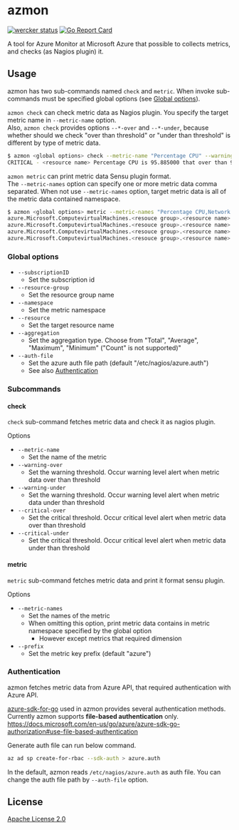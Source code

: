 azmon
=====

[![wercker status](https://app.wercker.com/status/c734acd73bb51fb728351ac8be88d83d/s/master "wercker status")](https://app.wercker.com/project/byKey/c734acd73bb51fb728351ac8be88d83d)
[![Go Report Card](https://goreportcard.com/badge/github.com/heartbeatsjp/azmon)](https://goreportcard.com/report/github.com/heartbeatsjp/azmon)

A tool for Azure Monitor at Microsoft Azure that possible to collects metrics, and checks (as Nagios plugin) it.  


## Usage

azmon has two sub-commands named `check` and `metric`. When invoke sub-commands must be specified global options (see [Global options](#global-options)).  

`azmon check` can check metric data as Nagios plugin. You specify the target metric name in `--metric-name` option.  
Also, `azmon check` provides options `--*-over` and `--*-under`, because whether should we check "over than threshold" or "under than threshold" is different by type of metric data.  

```bash
$ azmon <global options> check --metric-name "Percentage CPU" --warning-over 70 --critical-over 90
CRITICAL - <resource name> Percentage CPU is 95.885000 that over than 90.000000
```

`azmon metric` can print metric data Sensu plugin format.  
The `--metric-names` option can specify one or more metric data comma separated. When not use `--metric-names` option, target metric data is  all of the  metric data contained namespace.  

```bash
$ azmon <global options> metric --metric-names "Percentage CPU,Network In,Network Out,Disk Read Bytes"
azure.Microsoft.ComputevirtualMachines.<resouce group>.<resource name>.PercentageCPU.Average     5.932500        1550223420
azure.Microsoft.ComputevirtualMachines.<resouce group>.<resource name>.NetworkIn.Average         37235.038462    1550223420
azure.Microsoft.ComputevirtualMachines.<resouce group>.<resource name>.NetworkOut.Average        5743.250000     1550223420
azure.Microsoft.ComputevirtualMachines.<resouce group>.<resource name>.DiskReadBytes.Average     0.000000        1550223420
```

### Global options

- `--subscriptionID`
    - Set the subscription id
- `--resource-group`
    - Set the resource group name
- `--namespace`
    - Set the metric namespace
- `--resource`
    - Set the target resource name
- `--aggregation`
    - Set the aggregation type. Choose from "Total", "Average", "Maximum", "Minimum" ("Count" is not supported)"
- `--auth-file`
    - Set the azure auth file path (default "/etc/nagios/azure.auth")
    - See also [Authentication](#authentication)

### Subcommands

#### check

`check` sub-command fetches metric data and check it as nagios plugin.  

Options  

- `--metric-name`
    - Set the name of the metric
- `--warning-over`
    - Set the warning threshold. Occur warning level alert when metric data over than threshold
- `--warning-under`
    - Set the warning threshold. Occur warning level alert when metric data under than threshold
- `--critical-over`
    - Set the critical threshold. Occur critical level alert when metric data over than threshold
- `--critical-under`
    - Set the critical threshold. Occur critical level alert when metric data under than threshold

#### metric

`metric` sub-command fetches metric data and print it format sensu plugin.  

Options  

- `--metric-names`
    - Set the names of the metric
    - When omitting this option, print metric data contains in metric namespace specified by the global option
        - However except metrics that required dimension
- `--prefix`
    - Set the metric key prefix (default "azure")


### Authentication

azmon fetches metric data from Azure API, that required authentication with Azure API.  

[azure-sdk-for-go](https://github.com/Azure/azure-sdk-for-go) used in azmon provides several authentication methods.  
Currently azmon supports **file-based authentication** only.  
https://docs.microsoft.com/en-us/go/azure/azure-sdk-go-authorization#use-file-based-authentication  

Generate auth file can run below command.  

```bash
az ad sp create-for-rbac --sdk-auth > azure.auth
```

In the default, azmon reads `/etc/nagios/azure.auth` as auth file. You can change the auth file path by `--auth-file` option.  


## License

[Apache License 2.0](https://github.com/heartbeatsjp/azmon/blob/master/LICENSE)  
